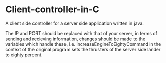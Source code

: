 # Client-controller-in-C
A client side controller for a server side application written in java.

The IP and PORT should be replaced with that of your server, in terms of sending and recieving information, changes should be made to the variables which handle these, I.e. increaseEngineToEightyCommand in the context of the original program sets the thrusters of the server side lander to eighty percent.
